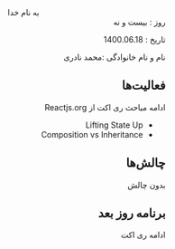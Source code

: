 ﻿<div dir="rtl" align="center">
به نام خدا
</div>
<div dir="rtl" align="right">
روز : بیست و نه

تاریخ : 1400.06.18

نام و نام خانوادگی :محمد نادری

## فعالیت‌ها
ادامه مباحث ری اکت از Reactjs.org
- Lifting State Up
- Composition vs Inheritance


## چالش‌ها
بدون چالش

## برنامه روز بعد
ادامه ری اکت

</div>
